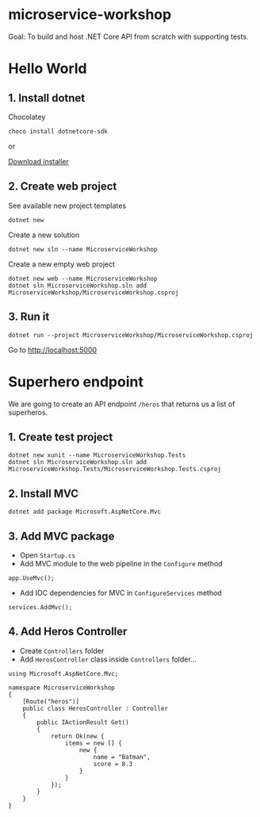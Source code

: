 # microservice-workshop

Goal: To build and host .NET Core API from scratch with supporting tests.

# Hello World


## 1. Install dotnet
Chocolatey
```
choco install dotnetcore-sdk
```

or

[Download installer](https://www.microsoft.com/net/download)


## 2. Create web project
See available new project templates
```
dotnet new
```

Create a new solution
```
dotnet new sln --name MicroserviceWorkshop
```

Create a new empty web project
```
dotnet new web --name MicroserviceWorkshop
dotnet sln MicroserviceWorkshop.sln add MicroserviceWorkshop/MicroserviceWorkshop.csproj
```


## 3. Run it
```
dotnet run --project MicroserviceWorkshop/MicroserviceWorkshop.csproj
```
Go to [http://localhost:5000](http://localhost:5000)



# Superhero endpoint
We are going to create an API endpoint `/heros` that returns us a list of superheros.

## 1. Create test project
```
dotnet new xunit --name MicroserviceWorkshop.Tests
dotnet sln MicroserviceWorkshop.sln add MicroserviceWorkshop.Tests/MicroserviceWorkshop.Tests.csproj
```

## 2. Install MVC

```
dotnet add package Microsoft.AspNetCore.Mvc
```

## 3. Add MVC package

- Open `Startup.cs`
- Add MVC module to the web pipeline in the `Configure` method
```
app.UseMvc();
```
- Add IOC dependencies for MVC in `ConfigureServices` method
```
services.AddMvc();
```

## 4. Add Heros Controller

- Create `Controllers` folder
- Add `HerosController` class inside `Controllers` folder...
```
using Microsoft.AspNetCore.Mvc;

namespace MicroserviceWorkshop
{
    [Route("heros")]
    public class HerosController : Controller
    {
        public IActionResult Get()
        {
            return Ok(new {
                items = new [] {
                    new {
                        name = "Batman",
                        score = 8.3
                    }
                }
            });
        }
    }
}
```